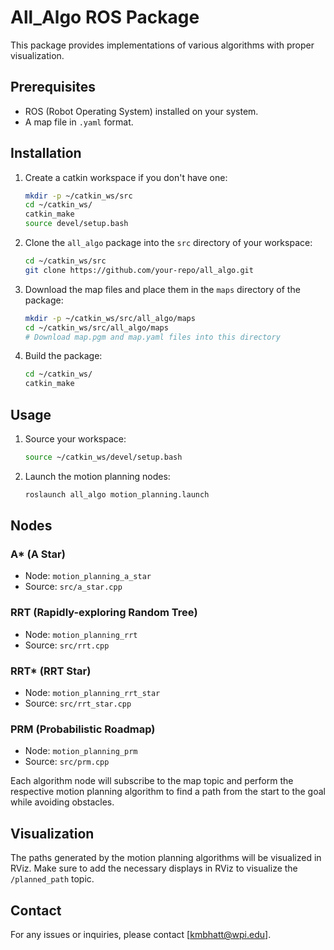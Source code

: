 # All_Algo ROS Package

This package provides implementations of various algorithms with proper visualization. 
## Prerequisites

- ROS (Robot Operating System) installed on your system.
- A map file in `.yaml` format.

## Installation

1. Create a catkin workspace if you don't have one:
    ```bash
    mkdir -p ~/catkin_ws/src
    cd ~/catkin_ws/
    catkin_make
    source devel/setup.bash
    ```

2. Clone the `all_algo` package into the `src` directory of your workspace:
    ```bash
    cd ~/catkin_ws/src
    git clone https://github.com/your-repo/all_algo.git
    ```

3. Download the map files and place them in the `maps` directory of the package:
    ```bash
    mkdir -p ~/catkin_ws/src/all_algo/maps
    cd ~/catkin_ws/src/all_algo/maps
    # Download map.pgm and map.yaml files into this directory
    ```

4. Build the package:
    ```bash
    cd ~/catkin_ws/
    catkin_make
    ```

## Usage

1. Source your workspace:
    ```bash
    source ~/catkin_ws/devel/setup.bash
    ```

2. Launch the motion planning nodes:
    ```bash
    roslaunch all_algo motion_planning.launch
    ```

## Nodes

### A* (A Star)
- Node: `motion_planning_a_star`
- Source: `src/a_star.cpp`

### RRT (Rapidly-exploring Random Tree)
- Node: `motion_planning_rrt`
- Source: `src/rrt.cpp`

### RRT* (RRT Star)
- Node: `motion_planning_rrt_star`
- Source: `src/rrt_star.cpp`

### PRM (Probabilistic Roadmap)
- Node: `motion_planning_prm`
- Source: `src/prm.cpp`

Each algorithm node will subscribe to the map topic and perform the respective motion planning algorithm to find a path from the start to the goal while avoiding obstacles.

## Visualization

The paths generated by the motion planning algorithms will be visualized in RViz. Make sure to add the necessary displays in RViz to visualize the `/planned_path` topic.

## Contact

For any issues or inquiries, please contact [kmbhatt@wpi.edu].
